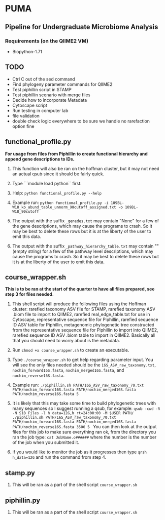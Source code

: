 # PUMA
## Pipeline for Undergraduate Microbiome Analysis

### Requirements (on the QIIME2 VM)
+ Biopython-1.71

## TODO

+ Ctrl C out of the sed command
+ Find phylogeny parameter commands for QIIME2
+ Test piphillin script in STAMP
+ Test piphillin scenario with merge files
+ Decide how to incorporate Metadata 
+ Cytoscape script
+ Run testing in computer lab
+ file validation
+ double check logic everywhere to be sure we handle no rarefaction option fine

## functional_profile.py

**For usage from files from Piphillin to create functional hierarchy and append gene descriptions to IDs.**

1. This function will also be ran on the hoffman cluster, but it may not need an actual qsub since it should be fairly quick.

2. Type ```module load python`` first. 

3. Help: 
```python functional_profile.py --help```

4. Example run:
```python functional_profile.py -i 109BL-W18_ko_abund_table_unnorm_90cutoff_assigned.txt -o 109BL-W18_90cutoff```

5. The output with the suffix `_genedes.txt` may contain "None" for a few of the gene descriptions, which may cause the programs to crash. So it may be best to delete these rows but it is at the liberty of the user to emit this data.

6. The output with the suffix `_pathway_hierarchy_table.txt` may contain "" (empty string) for a few of the pathway level descriptions, which may cause the programs to crash. So it may be best to delete these rows but it is at the liberty of the user to emit this data.


## course_wrapper.sh

**This is to be ran at the start of the quarter to have all files prepared, see step 3 for files needed.**

1. This shell script will produce the following files using the Hoffman cluster: rarefied taxonomy ASV file for STAMP, rarefied taxonomy ASV .biom file to import to QIIME2, rarefied real_edge_table.txt for use in Cytoscape, representative sequence file for Piphillin, rarefied sequence ID ASV table for Piphillin, metagenomic phylogenetic tree constructed from the representative sequence file for Piphillin to import into QIIME2, rarefied sequence ID ASV .biom table to import in QIIME2. Basically all that you should need to worry about is the metadata.

2. Run ```chmod +x course_wrapper.sh``` to create an executable.

3. Type ```./course_wrapper.sh``` to get help regarding parameter input. You will see the only files needed should be the ```16S_ASV_raw_taxonomy.txt```, ```nochim_forward16S.fasta```, ```nochim_merged16S.fasta```, and ```nochim_reverse16S.fasta```. 

4. Example run:
```./piphillin.sh PATH/16S_ASV_raw_taxonomy_70.txt PATH/nochim_forward16S.fasta PATH/nochim_merged16S.fasta PATH/nochim_reverse16S.fasta 5```

5. It is likely that this may take some time to build phylogenetic trees with many sequences so I suggest running a qsub, for example:
```qsub -cwd -V -N S18_Files -l h_data=12G,h_rt=24:00:00 -M $USER PATH/ ./piphillin.sh PATH/16S_ASV_raw_taxonomy_70.txt PATH/nochim_forward16S.fasta PATH/nochim_merged16S.fasta PATH/nochim_reverse16S.fasta 3500 5 ``` You can then look at the output files for this job to make sure everything ran ok, from the directory you ran the job type: ```cat JobName.o######``` where the number is the number of the job when you submitted it.

6. If you would like to monitor the job as it progresses then type ```qrsh h_data=12G``` and run the command from step 4. 

## stamp.py

1. This will be ran as a part of the shell script ```course_wrapper.sh```


## piphillin.py

1. This will be ran as a part of the shell script ```course_wrapper.sh```




